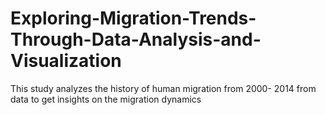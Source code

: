 # Exploring-Migration-Trends-Through-Data-Analysis-and-Visualization
This study analyzes the history of human migration from 2000- 2014 from data to get insights on the migration dynamics
